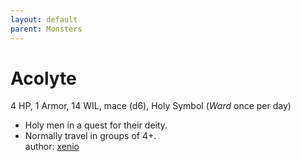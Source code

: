 ```yaml
---
layout: default
parent: Monsters
---
```

# Acolyte  
4 HP, 1 Armor, 14 WIL, mace (d6), Holy Symbol (_Ward_ once per day)  
- Holy men in a quest for their deity.  
- Normally travel in groups of 4+.  
author: [xenio](https://xenioinabottle.blogspot.com/2021/02/classic-monsters-for-cairnito-part-1.html)
